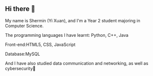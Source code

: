 ## Hi there 👋
My name is Shermin (Yi Xuan), and I'm a Year 2 student majoring in Computer Science.

The programming languages I have learnt: Python, C++, Java

Front-end:HTML5, CSS, JavaScript

Database:MySQL

And I have also studied data communication and networking, as well as cybersecurity🌱

<!--
**shermin23/shermin23** is a ✨ _special_ ✨ repository because its `README.md` (this file) appears on your GitHub profile.

Here are some ideas to get you started:

- 🔭 I’m currently working on ...
- 🌱 I’m currently learning ...
- 👯 I’m looking to collaborate on ...
- 🤔 I’m looking for help with ...
- 💬 Ask me about ...
- 📫 How to reach me: ...
- 😄 Pronouns: ...
- ⚡ Fun fact: ...
-->

